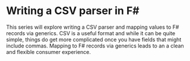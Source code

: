 <meta name="daria:title" content="Writing a CSV parser in F#">
<meta name="daria:title_slug" content="writing_a_csv_parser_in_fsharp">
<meta name="daria:order" content="1">
<meta name="daria:created_on" content="2022-06-19">
<meta name="daria:tags" content="fsharp,csv">

# Writing a CSV parser in F#

This series will explore writing a CSV parser and mapping values to F# records via generics. 
CSV is a useful format and while it can be quite simple, things do get more complicated once you have fields that might include commas. 
Mapping to F# records via generics leads to an a clean and flexible consumer experience.

